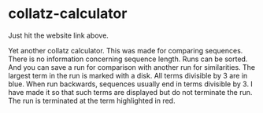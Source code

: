 # collatz-calculator

Just hit the website link above.

Yet another collatz calculator. This was made for comparing sequences. There is no information concerning sequence length. Runs can be sorted. And you can save a run for comparison with another run for similarities. The largest term in the run is marked with a disk. All terms divisible by 3 are in blue. When run backwards, sequences usually end in terms divisible by 3. I have made it so that such terms are displayed but do not terminate the run. The run is terminated at the term highlighted in red.
